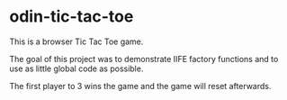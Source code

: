 # odin-tic-tac-toe

This is a browser Tic Tac Toe game.

The goal of this project was to demonstrate IIFE factory functions and to use as little global code as possible.

The first player to 3 wins the game and the game will reset
afterwards.
